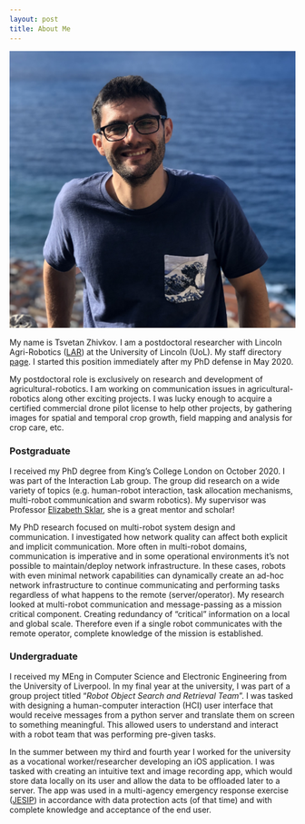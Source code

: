 ```yaml
---
layout: post
title: About Me
---
```


![](images/about/about-me-re.jpg)

My name is Tsvetan Zhivkov. I am a postdoctoral researcher with Lincoln Agri-Robotics ([LAR](https://lar.lincoln.ac.uk/)) at the University of Lincoln (UoL). My staff directory [page](https://staff.lincoln.ac.uk/70477d8f-a7ae-49fe-a751-01c338eac1ba). I started this position immediately after my PhD defense in May 2020.

My postdoctoral role is exclusively on research and development of agricultural-robotics. I am working on communication issues in agricultural-robotics along other exciting projects. I was lucky enough to acquire a certified commercial drone pilot license to help other projects, by gathering images for spatial and temporal crop growth, field mapping and analysis for crop care, etc.

### Postgraduate

I received my PhD degree from King’s College London on October 2020.  I was part of the Interaction Lab group. The group did research on a wide variety of topics (e.g. human-robot interaction, task allocation mechanisms, multi-robot communication and swarm robotics). My supervisor was Professor [Elizabeth Sklar](https://nms.kcl.ac.uk/elizabeth.sklar/), she is a great mentor and scholar!

My PhD research focused on multi-robot system design and communication. I investigated how network quality can affect both explicit and implicit communication. More often in multi-robot domains, communication is imperative and in some operational environments it’s not possible to maintain/deploy network infrastructure. In these cases, robots with even minimal network capabilities can dynamically create an ad-hoc network infrastructure to continue communicating and performing tasks regardless of what happens to the remote (server/operator). My research looked at multi-robot communication and message-passing as a mission critical component. Creating redundancy of “critical” information on a local and global scale. Therefore even if a single robot communicates with the remote operator, complete knowledge of the mission is established.


### Undergraduate

I received my MEng in Computer Science and Electronic Engineering from the University of Liverpool. In my final year at the university, I was part of a group project titled “_Robot Object Search and Retrieval Team_”. I was tasked with designing a human-computer interaction (HCI) user interface that would receive messages from a python server and translate them on screen to something meaningful. This allowed users to understand and interact with a robot team that was performing pre-given tasks.

In the summer between my third and fourth year I worked for the university as a vocational worker/researcher developing an iOS application. I was tasked with creating an intuitive text and image recording app, which would store data locally on its user and allow the data to be offloaded later to a server. The app was used in a multi-agency emergency response exercise ([JESIP](https://news.liverpool.ac.uk/2014/09/19/multi-agency-emergency-response-exercise-evaluated-by-university/)) in accordance with data protection acts (of that time) and with complete knowledge and acceptance of the end user.
